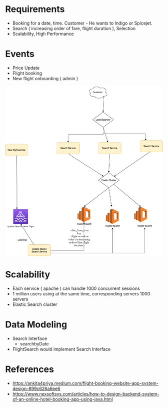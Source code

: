 
# Requirements
- Booking for a date, time. Customer - He wants to Indigo or Spicejet.
- Search ( increasing order of fare, flight duration ), Selection
- Scalability, High Performance

# Events
- Price Update
- Flight booking
- New flight onboarding ( admin )

<img title="MakeMyTrip" alt="Alt text" src="MakeMyTripFlightSearch.drawio.png">

# Scalability
- Each service ( apache ) can handle 1000 concurrent sessions
- 1 million users using at the same time, corresponding servers 1000 servers
- Elastic Search cluster

# Data Modeling
- Search Interface 
  - searchbyDate
- FlightSearch would implement Search Interface 

# References
- https://ankita4priya.medium.com/flight-booking-website-app-system-design-899c626a6ee6
- https://www.nexsoftsys.com/articles/how-to-design-backend-system-of-an-online-hotel-booking-app-using-java.html
